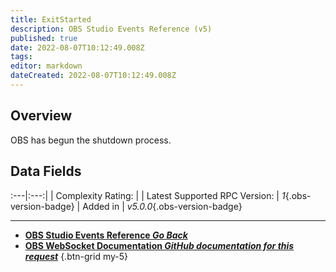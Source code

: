 ```yaml
---
title: ExitStarted
description: OBS Studio Events Reference (v5)
published: true
date: 2022-08-07T10:12:49.008Z
tags: 
editor: markdown
dateCreated: 2022-08-07T10:12:49.008Z
---
```


## Overview
OBS has begun the shutdown process.

## Data Fields
:---|:---:|
| Complexity Rating: | <span class="stars stars--1"></span>
| Latest Supported RPC Version: | *1*{.obs-version-badge}
| Added in | *v5.0.0*{.obs-version-badge}

---

- [<i class="mdi mdi-chevron-left"></i>**OBS Studio Events Reference *Go Back***](/en/Broadcasters/OBS/Events)
- [<i class="mdi mdi-github"></i> **OBS WebSocket Documentation *GitHub documentation for this request***](https://github.com/obsproject/obs-websocket/blob/master/docs/generated/protocol.md#exitstarted)
{.btn-grid my-5}